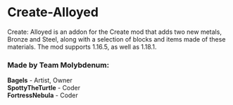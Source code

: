 # Create-Alloyed #
Create: Alloyed is an addon for the Create mod that adds two new metals, Bronze and Steel, along with a selection of blocks and items made of these materials.
The mod supports 1.16.5, as well as 1.18.1.

### Made by Team Molybdenum: <br />
**Bagels** - Artist, Owner<br />
**SpottyTheTurtle** - Coder<br />
**FortressNebula** - Coder
